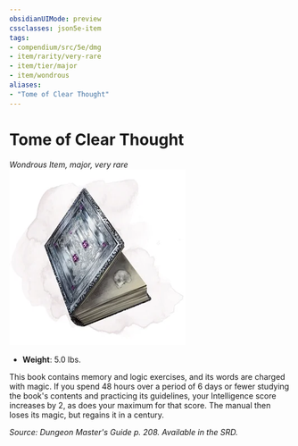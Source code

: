 ```yaml
---
obsidianUIMode: preview
cssclasses: json5e-item
tags:
- compendium/src/5e/dmg
- item/rarity/very-rare
- item/tier/major
- item/wondrous
aliases: 
- "Tome of Clear Thought"
---
```

# Tome of Clear Thought
*Wondrous Item, major, very rare*  
![](4-Resources/Compendium/items/img/tome-of-clear-thought.webp#right)  

- **Weight**: 5.0 lbs.

This book contains memory and logic exercises, and its words are charged with magic. If you spend 48 hours over a period of 6 days or fewer studying the book's contents and practicing its guidelines, your Intelligence score increases by 2, as does your maximum for that score. The manual then loses its magic, but regains it in a century.

*Source: Dungeon Master's Guide p. 208. Available in the SRD.*